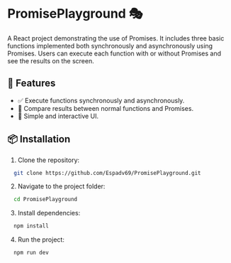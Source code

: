 # PromisePlayground 🎭

A React project demonstrating the use of Promises. It includes three basic functions implemented both synchronously and asynchronously using Promises. Users can execute each function with or without Promises and see the results on the screen.

## 🚀 Features
- ✅ Execute functions synchronously and asynchronously.
- 🔄 Compare results between normal functions and Promises.
- 🎨 Simple and interactive UI.

## 📦 Installation

1. Clone the repository:
  ```sh
    git clone https://github.com/Espadv69/PromisePlayground.git
  ```

2. Navigate to the project folder:
  ```sh
    cd PromisePlayground
  ```

3. Install dependencies:
  ```sh
    npm install
  ```

4. Run the project:
  ```sh
    npm run dev
  ```
